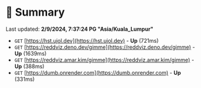# 📖 Summary
Last updated: **2/9/2024, 7:37:24 PG "Asia/Kuala_Lumpur"**

- `GET` [https://hst.ujol.dev](https://hst.ujol.dev) - **Up** (721ms)
- `GET` [https://reddviz.deno.dev/gimme](https://reddviz.deno.dev/gimme) - **Up** (1639ms)
- `GET` [https://reddviz.amar.kim/gimme](https://reddviz.amar.kim/gimme) - **Up** (388ms)
- `GET` [https://dumb.onrender.com](https://dumb.onrender.com) - **Up** (331ms)
